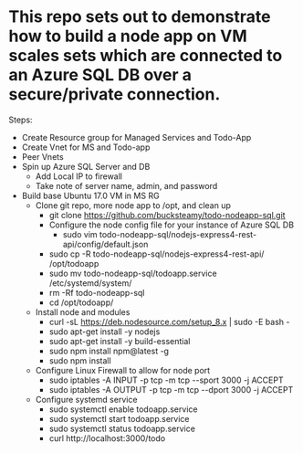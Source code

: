 # This repo sets out to demonstrate how to build a node app on VM scales sets which are connected to an Azure SQL DB over a secure/private connection. 

Steps:

* Create Resource group for Managed Services and Todo-App
* Create Vnet for MS and Todo-app
* Peer Vnets
* Spin up Azure SQL Server and DB
    * Add Local IP to firewall
    * Take note of server name, admin, and password
* Build base Ubuntu 17.0 VM in MS RG
    * Clone git repo, more node app to /opt, and clean up
        * git clone https://github.com/bucksteamy/todo-nodeapp-sql.git
        * Configure the node config file for your instance of Azure SQL DB 
            * sudo vim todo-nodeapp-sql/nodejs-express4-rest-api/config/default.json 
        * sudo cp -R todo-nodeapp-sql/nodejs-express4-rest-api/ /opt/todoapp
        * sudo mv todo-nodeapp-sql/todoapp.service /etc/systemd/system/
        * rm -Rf todo-nodeapp-sql
        * cd /opt/todoapp/
    * Install node and modules
        * curl -sL https://deb.nodesource.com/setup_8.x | sudo -E bash -
        * sudo apt-get install -y nodejs
        * sudo apt-get install -y build-essential
        * sudo npm install npm@latest -g
        * sudo npm install
    * Configure Linux Firewall to allow for node port
        * sudo iptables -A INPUT -p tcp -m tcp --sport 3000 -j ACCEPT
        * sudo iptables -A OUTPUT -p tcp -m tcp --dport 3000 -j ACCEPT    
    * Configure systemd service 
        * sudo systemctl enable todoapp.service
        * sudo systemctl start todoapp.service
        * sudo systemctl status todoapp.service
        * curl http://localhost:3000/todo
    